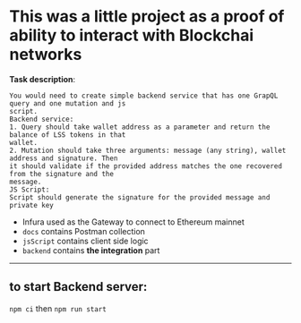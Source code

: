 # This was a little project as a proof of ability to interact with Blockchai networks

**Task description**:
~~~~
You would need to create simple backend service that has one GrapQL query and one mutation and js
script.
Backend service:
1. Query should take wallet address as a parameter and return the balance of LSS tokens in that
wallet.
2. Mutation should take three arguments: message (any string), wallet address and signature. Then
it should validate if the provided address matches the one recovered from the signature and the
message.
JS Script:
Script should generate the signature for the provided message and private key
~~~~

- Infura used as the Gateway to connect to Ethereum mainnet
- `docs` contains Postman collection
- `jsScript` contains client side logic 
- `backend` contains **the integration** part

---
## to start Backend server:
` npm ci `
then 
`npm run start`